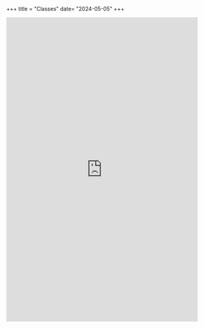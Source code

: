 +++
title = "Classes"
date= "2024-05-05"
+++

<!-- Google Calendar Appointment Scheduling begin -->
<iframe src="https://calendar.google.com/calendar/appointments/schedules/AcZssZ1FS4SDAthqi1J4sdOXSsdxjOhTRKdCkJJ743n2XjzO_b5GVaR860xev7S1jYlMip2TJrvJnokc?gv=true" style="border: 0" width="100%" height="800" frameborder="0"></iframe>
<!-- end Google Calendar Appointment Scheduling -->
